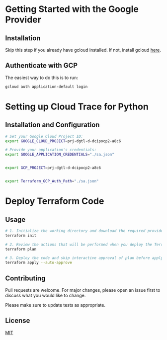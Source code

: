 # Getting Started with the Google Provider

## Installation

Skip this step if you already have gcloud installed. If not, install gcloud [here](https://cloud.google.com/sdk/docs/install).

## Authenticate with GCP

The easiest way to do this is to run:

```bash
gcloud auth application-default login
```


# Setting up Cloud Trace for Python

## Installation and Configuration

```bash
# Set your Google Cloud Project ID:
export GOOGLE_CLOUD_PROJECT=prj-dgtl-d-dcipocp2-a8c6

# Provide your application's credentials:
export GOOGLE_APPLICATION_CREDENTIALS="./sa.json"


export GCP_PROJECT=prj-dgtl-d-dcipocp2-a8c6


export Terraform_GCP_Auth_Path="./sa.json"
```


# Deploy Terraform Code

## Usage

```bash
# 1. Initialize the working directory and download the required providers:
terraform init

# 2. Review the actions that will be performed when you deploy the Terraform code:
terraform plan

# 3. Deploy the code and skip interactive approval of plan before applying:
terraform apply --auto-approve
```

## Contributing
Pull requests are welcome. For major changes, please open an issue first to discuss what you would like to change.

Please make sure to update tests as appropriate.

## License
[MIT](https://choosealicense.com/licenses/mit/)